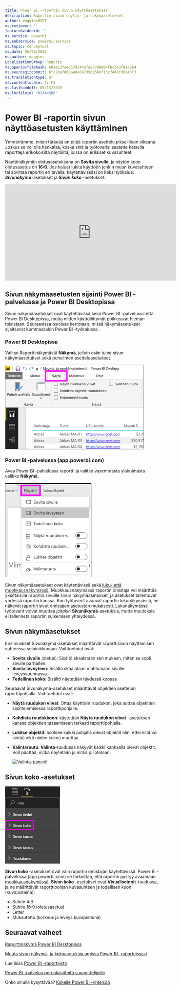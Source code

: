 ```yaml
---
title: Power BI -raportin sivun näyttöasetukset
description: Raportin sivun näyttö- ja näkymäasetukset
author: maggiesMSFT
ms.reviewer: ''
featuredvideoid: ''
ms.service: powerbi
ms.subservice: powerbi-service
ms.topic: conceptual
ms.date: 05/29/2019
ms.author: maggies
LocalizationGroup: Reports
ms.openlocfilehash: 601e23fae6579344afa83799b04fbcba3f81a6b4
ms.sourcegitcommit: bfc2baf862aade6873501566f13c744efdd146f3
ms.translationtype: HT
ms.contentlocale: fi-FI
ms.lasthandoff: 05/13/2020
ms.locfileid: "83344568"
---
```

# <a name="apply-page-display-settings-in-a-power-bi-report"></a>Power BI -raportin sivun näyttöasetusten käyttäminen
Ymmärrämme, miten tärkeää on pitää raportin asettelu pikselilleen oikeana. Joskus se voi olla hankalaa, koska sinä ja työtoverisi saatatte katsella raportteja erikokoisilta näytöiltä, joissa on erilaiset kuvasuhteet. 

Näyttönäkymän oletusasetuksena on **Sovita sivulle**, ja näytön koon oletusasetus on **16:9**. Jos haluat lukita käyttöön jonkin muun kuvasuhteen tai sovittaa raportin eri tavalla, käytettävissäsi on kaksi työkalua: ***Sivunäkymä***-asetukset ja ***Sivun koko*** -asetukset.


<iframe width="560" height="315" src="https://www.youtube.com/embed/5tg-OXzxe2g" frameborder="0" allowfullscreen></iframe>


## <a name="where-to-find-page-view-settings-in-the-power-bi-service-and-power-bi-desktop"></a>Sivun näkymäasetusten sijainti Power BI -palvelussa ja Power BI Desktopissa
Sivun näkymäasetukset ovat käytettävissä sekä Power BI -palvelussa että Power BI Desktopissa, mutta niiden käyttöliittymät poikkeavat hieman toisistaan. Seuraavissa osioissa kerrotaan, missä näkymäasetukset sijaitsevat kummassakin Power BI -työkalussa.

### <a name="in-power-bi-desktop"></a>Power BI Desktopissa
Valitse Raporttinäkymästä **Näkymä**, jolloin esiin tulee sivun näkymäasetukset sekä puhelimen asetteluasetukset.

  ![Työpöydän sivun näkymäasetukset](media/power-bi-report-display-settings/power-bi-desktop-view-settings.png)

### <a name="in-the-power-bi-service-apppowerbicom"></a>Power BI -palvelussa (app.powerbi.com)
Avaa Power BI -palvelussa raportti ja valitse vasemmasta yläkulmasta valikko **Näkymä**.

![palvelun sivun näkymäasetukset](media/power-bi-report-display-settings/power-bi-change-page-view.png)

Sivun näkymäasetukset ovat käytettävissä sekä [luku- että muokkausnäkymässä](../consumer/end-user-reading-view.md). Muokkausnäkymässä raportin omistaja voi määrittää yksittäisille raportin sivuille sivun näkymäasetukset, ja asetukset tallentuvat yhdessä raportin kanssa. Kun työtoverit avaavat raportin lukunäkymässä, he näkevät raportin sivut omistajan asetusten mukaisesti. Lukunäkymässä työtoverit voivat muuttaa *joitakin* **Sivunäkymä**-asetuksia, mutta muutoksia ei tallenneta raportin sulkemisen yhteydessä.

## <a name="page-view-settings"></a>Sivun näkymäasetukset
Ensimmäiset Sivunäkymä-asetukset määrittävät raporttisivun näyttämisen suhteessa selainikkunaan. Vaihtoehdot ovat:

* **Sovita sivulle** (oletus): Sisältö skaalataan sen mukaan, miten se sopii sivulle parhaiten
* **Sovita leveyteen**: Sisältö skaalataan mahtumaan sivulle leveyssuunnassa
* **Todellinen koko**: Sisältö näytetään täydessä koossa

Seuraavat Sivunäkymä-asetukset määrittävät objektien asettelun raporttipohjalla. Vaihtoehdot ovat:

* **Näytä ruudukon viivat**: Ottaa käyttöön ruudukon, joka auttaa objektien sijoittelemisessa raporttipohjalle.
* **Kohdista ruudukkoon**: käytetään **Näytä ruudukon viivat** -asetuksen kanssa objektien tasaamiseen tarkasti raporttipohjalle. 
* **Lukitse objektit**: lukitsee kaikki pohjalla olevat objektit niin, ettei niitä voi siirtää eikä niiden kokoa muuttaa.
* **Valintaruutu**: **Valinta**-ruudussa näkyvät kaikki kankaalla olevat objektit. Voit päättää, mitkä näytetään ja mitkä piilotetaan.

    ![Valinta-paneeli](media/power-bi-report-display-settings/power-bi-selection-pane.png)



## <a name="page-size-settings"></a>Sivun koko -asetukset
![muuta sivun kokoa -asetukset](media/power-bi-report-display-settings/power-bi-page-size.png)

**Sivun koko** -asetukset ovat vain raportin omistajan käytettävissä. Power BI -palvelussa (app.powerbi.com) se tarkoittaa, että raportin pystyy avaamaan [muokkausnäkymässä](../consumer/end-user-reading-view.md). **Sivun koko** -asetukset ovat **Visualisoinnit**-ruudussa, ja ne määrittävät raporttipohjan kuvasuhteen ja todellisen koon (kuvapisteinä):   

* Suhde 4:3
* Suhde 16:9 (oletusasetus)
* Letter
* Mukautettu (korkeus ja leveys kuvapisteinä)

## <a name="next-steps"></a>Seuraavat vaiheet
[Raporttinäkymä Power BI Desktopissa](desktop-report-view.md)

[Muuta sivun näkymä- ja kokoasetuksia omissa Power BI -raporteissasi](../consumer/end-user-report-view.md)

Lue lisää [Power BI -raporteista](../consumer/end-user-reports.md)

[Power BI -palvelun peruskäsitteitä suunnittelijoille](../fundamentals/service-basic-concepts.md)

Onko sinulla kysyttävää? [Kokeile Power BI -yhteisöä](https://community.powerbi.com/)
